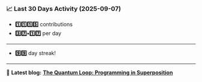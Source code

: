 <!--START_STATS-->
### 📈 Last 30 Days Activity (2025-09-07)  
- **1️⃣1️⃣1️⃣5️⃣** contributions  
- **3️⃣7️⃣•1️⃣7️⃣** per day
---
- **9️⃣9️⃣** day streak!
---
📝 **Latest blog:** [**The Quantum Loop: Programming in Superposition**](https://andriak.com/blog/quantum-loop)
<!--END_STATS-->
